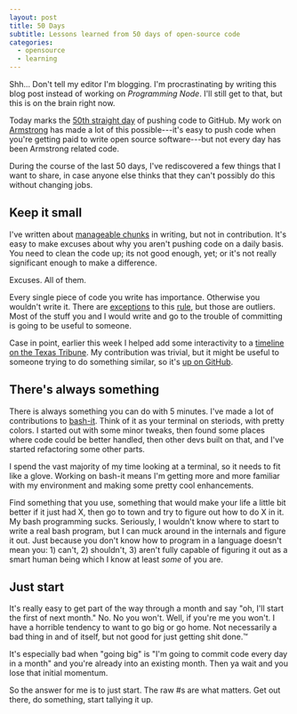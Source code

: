 ```yaml
---
layout: post
title: 50 Days
subtitle: Lessons learned from 50 days of open-source code
categories:
  - opensource
  - learning
---
```

Shh... Don't tell my editor I'm blogging.  I'm procrastinating by writing this
blog post instead of working on *Programming Node*.  I'll still get to that,
but this is on the brain right now.

Today marks the [50th straight day][] of pushing code to GitHub.  My work on
[Armstrong][] has made a lot of this possible---it's easy to push code when
you're getting paid to write open source software---but not every day has been
Armstrong related code.

During the course of the last 50 days, I've rediscovered a few things that I
want to share, in case anyone else thinks that they can't possibly do this
without changing jobs.


## Keep it small
I've written about [manageable chunks][] in writing, but not in contribution.
It's easy to make excuses about why you aren't pushing code on a daily basis.
You need to clean the code up; its not good enough, yet; or it's not really
significant enough to make a difference.

Excuses.  All of them.

Every single piece of code you write has importance.  Otherwise you wouldn't
write it.  There are [exceptions][] to this [rule][], but those are outliers.
Most of the stuff you and I would write and go to the trouble of committing
is going to be useful to someone.

Case in point, earlier this week I helped add some interactivity to a
[timeline on the Texas Tribune][].  My contribution was trivial, but it might
be useful to someone trying to do something similar, so it's [up on GitHub][].


## There's always something
There is always something you can do with 5 minutes.  I've made a lot of
contributions to [bash-it][].  Think of it as your terminal on steriods, with
pretty colors.  I started out with some minor tweaks, then found some places
where code could be better handled, then other devs built on that, and I've
started refactoring some other parts.

I spend the vast majority of my time looking at a terminal, so it needs to fit
like a glove.  Working on bash-it means I'm getting more and more familiar with
my environment and making some pretty cool enhancements.

Find something that you use, something that would make your life a little bit
better if it just had X, then go to town and try to figure out how to do X in
it.  My bash programming sucks.  Seriously, I wouldn't know where to start to
write a real bash program, but I can muck around in the internals and figure
it out.  Just because you don't know how to program in a language doesn't mean
you: 1) can't, 2) shouldn't, 3) aren't fully capable of figuring it out as a
smart human being which I know at least *some* of you are.


## Just start
It's really easy to get part of the way through a month and say "oh, I'll start
the first of next month."  No.  No you won't.  Well, if you're me you won't. I
have a horrible tendency to want to go big or go home.  Not necessarily a bad
thing in and of itself, but not good for just getting shit done.™

It's especially bad when "going big" is "I'm going to commit code every day in
a month" and you're already into an existing month.  Then ya wait and you lose
that initial momentum.

So the answer for me is to just start.  The raw #s are what matters.  Get out
there, do something, start tallying it up.



[50th straight day]: http://calendaraboutnothing.com/~tswicegood
[Armstrong]: http://armstrongcms.org/
[manageable chunks]: http://www.travisswicegood.com/2010/12/15/on-writing/
[exceptions]: https://github.com/nickmartini/dongml
[rule]: https://github.com/martinemde/dicks
[timeline on the Texas Tribune]: http://www.texastribune.org/library/data/82nd-texas-legislature-budget-shortfall-timeline/
[up on GitHub]: https://github.com/texastribune/interactive.budget.battle
[bash-it]: https://github.com/revans/bash-it/
